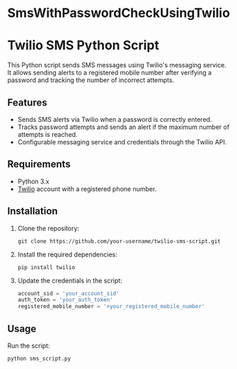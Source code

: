 # SmsWithPasswordCheckUsingTwilio
# Twilio SMS Python Script

This Python script sends SMS messages using Twilio's messaging service. It allows sending alerts to a registered mobile number after verifying a password and tracking the number of incorrect attempts.

## Features

- Sends SMS alerts via Twilio when a password is correctly entered.
- Tracks password attempts and sends an alert if the maximum number of attempts is reached.
- Configurable messaging service and credentials through the Twilio API.

## Requirements

- Python 3.x
- [Twilio](https://www.twilio.com/) account with a registered phone number.

## Installation

1. Clone the repository:

    ```
    git clone https://github.com/your-username/twilio-sms-script.git
    ```

2. Install the required dependencies:

    ```
    pip install twilio
    ```

3. Update the credentials in the script:

    ```python
    account_sid = 'your_account_sid'
    auth_token = 'your_auth_token'
    registered_mobile_number = '+your_registered_mobile_number'
    ```

## Usage

Run the script:

```bash
python sms_script.py
